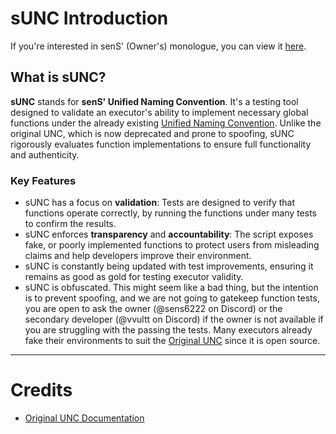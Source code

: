 # sUNC Introduction

If you're interested in senS' (Owner's) monologue, you can view it [here](./README-condensed.md).

## What is sUNC? 

**sUNC** stands for **senS' Unified Naming Convention**. It's a testing tool designed to validate an executor's ability to implement necessary global functions under the already existing [Unified Naming Convention](https://github.com/unified-naming-convention/NamingStandard/tree/main). Unlike the original UNC, which is now deprecated and prone to spoofing, sUNC rigorously evaluates function implementations to ensure full functionality and authenticity.

### Key Features

- sUNC has a focus on **validation**: Tests are designed to verify that functions operate correctly, by running the functions under many tests to confirm the results.
- sUNC enforces **transparency** and **accountability**: The script exposes fake, or poorly implemented functions to protect users from misleading claims and help developers improve their environment.
- sUNC is constantly being updated with test improvements, ensuring it remains as good as gold for testing executor validity.
- sUNC is obfuscated. This might seem like a bad thing, but the intention is to prevent spoofing, and we are not going to gatekeep function tests, you are open to ask the owner (@sens6222 on Discord) or the secondary developer (@vvultt on Discord) if the owner is not available if you are struggling with the passing the tests. Many executors already fake their environments to suit the [Original UNC](https://github.com/unified-naming-convention/NamingStandard/tree/main) since it is open source.

-----

# Credits

- [Original UNC Documentation](https://github.com/unified-naming-convention/NamingStandard/tree/main)

